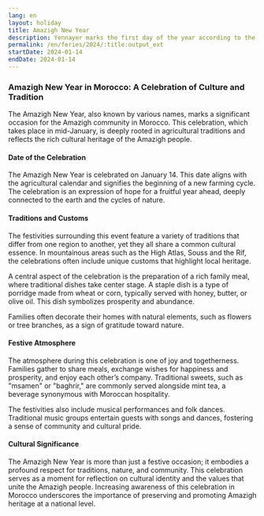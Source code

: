 ```yaml
---
lang: en
layout: holiday
title: Amazigh New Year
description: Yennayer marks the first day of the year according to the Amazigh agrarian calendar, dating back to Antiquity. Celebrated between January 12 and 14 each year, the Amazigh New Year corresponds to the Julian calendar, offset by thirteen days compared to the Gregorian calendar.
permalink: /en/feries/2024/:title:output_ext
startDate: 2024-01-14
endDate: 2024-01-14
---
```

### Amazigh New Year in Morocco: A Celebration of Culture and Tradition

The Amazigh New Year, also known by various names, marks a significant occasion for the Amazigh community in Morocco. This celebration, which takes place in mid-January, is deeply rooted in agricultural traditions and reflects the rich cultural heritage of the Amazigh people.

#### Date of the Celebration

The Amazigh New Year is celebrated on January 14. This date aligns with the agricultural calendar and signifies the beginning of a new farming cycle. The celebration is an expression of hope for a fruitful year ahead, deeply connected to the earth and the cycles of nature.

#### Traditions and Customs

The festivities surrounding this event feature a variety of traditions that differ from one region to another, yet they all share a common cultural essence. In mountainous areas such as the High Atlas, Souss and the Rif, the celebrations often include unique customs that highlight local heritage.

A central aspect of the celebration is the preparation of a rich family meal, where traditional dishes take center stage. A staple dish is a type of porridge made from wheat or corn, typically served with honey, butter, or olive oil. This dish symbolizes prosperity and abundance.

Families often decorate their homes with natural elements, such as flowers or tree branches, as a sign of gratitude toward nature.

#### Festive Atmosphere

The atmosphere during this celebration is one of joy and togetherness. Families gather to share meals, exchange wishes for happiness and prosperity, and enjoy each other’s company. Traditional sweets, such as "msamen" or "baghrir," are commonly served alongside mint tea, a beverage synonymous with Moroccan hospitality.

The festivities also include musical performances and folk dances. Traditional music groups entertain guests with songs and dances, fostering a sense of community and cultural pride.

#### Cultural Significance

The Amazigh New Year is more than just a festive occasion; it embodies a profound respect for traditions, nature, and community. This celebration serves as a moment for reflection on cultural identity and the values that unite the Amazigh people. Increasing awareness of this celebration in Morocco underscores the importance of preserving and promoting Amazigh heritage at a national level.
